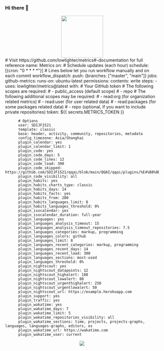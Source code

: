 ### Hi there 👋

<!--
**SDIJF1521/SDIJF1521** is a ✨ _special_ ✨ repository because its `README.md` (this file) appears on your GitHub profile.

Here are some ideas to get you started:

- 🔭 I’m currently working on ...
- 🌱 I’m currently learning ...
- 👯 I’m looking to collaborate on ...
- 🤔 I’m looking for help with ...
- 💬 Ask me about ...
- 📫 How to reach me: ...
- 😄 Pronouns: ...
- ⚡ Fun fact: ...
-->
<div align="center"> <img height="137px" src="https://github-readme-stats.vercel.app/api?username=SDIJF1521&hide_title=true&hide_border=true&show_icons=trueline_height=21&text_color=000&icon_color=000&bg_color=0,ea6161,ffc64d,fffc4d,52fa5a&theme=graywhite" /> </div>
# Visit https://github.com/lowlighter/metrics#-documentation for full reference
name: Metrics
on:
  # Schedule updates (each hour)
  schedule: [{cron: "0 * * * *"}]
  # Lines below let you run workflow manually and on each commit
  workflow_dispatch:
  push: {branches: ["master", "main"]}
jobs:
  github-metrics:
    runs-on: ubuntu-latest
    permissions:
      contents: write
    steps:
      - uses: lowlighter/metrics@latest
        with:
          # Your GitHub token
          # The following scopes are required:
          #  - public_access (default scope)
          #  - repo
          # The following additional scopes may be required:
          #  - read:org      (for organization related metrics)
          #  - read:user     (for user related data)
          #  - read:packages (for some packages related data)
          #  - repo          (optional, if you want to include private repositories)
          token: ${{ secrets.METRICS_TOKEN }}

          # Options
          user: SDIJF1521
          template: classic
          base: header, activity, community, repositories, metadata
          config_timezone: Asia/Shanghai
          plugin_calendar: yes
          plugin_calendar_limit: 1
          plugin_code: yes
          plugin_code_days: 5
          plugin_code_lines: 12
          plugin_code_load: 300
          plugin_code_skipped: https://github.com/SDIJF1521/qqai/blob/main/QQAI/qqai/plugins/%E4%B8%8D%E8%89%AF%E8%AF%AD%E5%8F%A5%E6%92%A4%E5%9B%9E.py
          plugin_code_visibility: all
          plugin_habits: yes
          plugin_habits_charts_type: classic
          plugin_habits_days: 14
          plugin_habits_facts: yes
          plugin_habits_from: 200
          plugin_habits_languages_limit: 8
          plugin_habits_languages_threshold: 0%
          plugin_isocalendar: yes
          plugin_isocalendar_duration: full-year
          plugin_languages: yes
          plugin_languages_analysis_timeout: 15
          plugin_languages_analysis_timeout_repositories: 7.5
          plugin_languages_categories: markup, programming
          plugin_languages_colors: github
          plugin_languages_limit: 8
          plugin_languages_recent_categories: markup, programming
          plugin_languages_recent_days: 14
          plugin_languages_recent_load: 300
          plugin_languages_sections: most-used
          plugin_languages_threshold: 0%
          plugin_nightscout: yes
          plugin_nightscout_datapoints: 12
          plugin_nightscout_highalert: 180
          plugin_nightscout_lowalert: 80
          plugin_nightscout_urgenthighalert: 250
          plugin_nightscout_urgentlowalert: 50
          plugin_nightscout_url: https://example.herokuapp.com
          plugin_support: yes
          plugin_traffic: yes
          plugin_wakatime: yes
          plugin_wakatime_days: 7
          plugin_wakatime_limit: 5
          plugin_wakatime_repositories_visibility: all
          plugin_wakatime_sections: time, projects, projects-graphs, languages, languages-graphs, editors, os
          plugin_wakatime_url: https://wakatime.com
          plugin_wakatime_user: current
<div align="center"> <img src="https://github-readme-stats.vercel.app/api/top-langs/?username=SDIJF1521&hide_title=true&hide_border=true&layout=compact&langs_count=6&text_color=000&icon_color=fff&bg_color=0,52fa5a,4dfcff,c64dff&theme=graywhite" /> </div>
